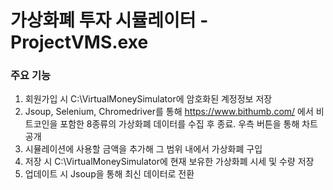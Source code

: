 # 가상화폐 투자 시뮬레이터 - ProjectVMS.exe


### 주요 기능
1. 회원가입 시 C:\VirtualMoneySimulator에 암호화된 계정정보 저장
2. Jsoup, Selenium, Chromedriver를 통해 https://www.bithumb.com/ 에서 비트코인을 포함한 8종류의 가상화폐 데이터를 수집 후 종료. 우측 버튼을 통해 차트 공개
3. 시뮬레이션에 사용할 금액을 추가해 그 범위 내에서 가상화폐 구입
4. 저장 시 C:\VirtualMoneySimulator에 현재 보유한 가상화폐 시세 및 수량 저장
5. 업데이트 시 Jsoup을 통해 최신 데이터로 전환

